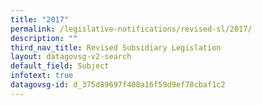 ```yaml
---
title: "2017"
permalink: /legislative-notifications/revised-sl/2017/
description: ""
third_nav_title: Revised Subsidiary Legislation
layout: datagovsg-v2-search
default_field: Subject
infotext: true
datagovsg-id: d_375d89697f408a16f59d9ef78cbaf1c2
---
```

